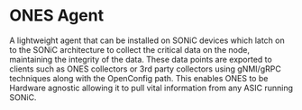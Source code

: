 # ONES Agent 

A lightweight agent that can be installed on SONiC devices which latch on to the SONiC architecture to collect the critical data on the node, maintaining the integrity of the data. These data points are exported to clients such as ONES collectors or 3rd party collectors using gNMI/gRPC techniques along with the OpenConfig path. This enables ONES to be Hardware agnostic allowing it to pull vital information from any ASIC running SONiC. 